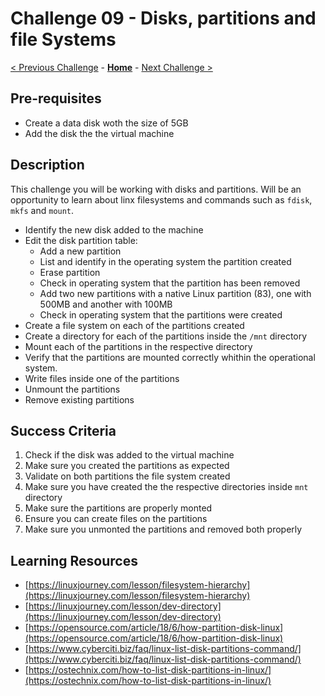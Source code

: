# Challenge 09 - Disks, partitions and file Systems

[< Previous Challenge](./Challenge-08.md) - **[Home](../README.md)** - [Next Challenge >](./Challenge-10.md)

## Pre-requisites 

- Create a data disk woth the size of 5GB
- Add the disk the the virtual machine 

## Description

This challenge you will be working with disks and partitions. Will be an opportunity to learn about linx filesystems and commands such as `fdisk`, `mkfs` and `mount`.

- Identify the new disk added to the machine
- Edit the disk partition table:
    - Add a new partition
    - List and identify in the operating system the partition created
    - Erase partition
    - Check in operating system that the partition has been removed
    - Add two new partitions with a native Linux partition (83), one with 500MB and another with 100MB
    - Check in operating system that the partitions were created
- Create a file system on each of the partitions created
- Create a directory for each of the partitions inside the `/mnt` directory
- Mount each of the partitions in the respective directory
- Verify that the partitions are mounted correctly whithin the operational system.
- Write files inside one of the partitions
- Unmount the partitions
- Remove existing partitions

## Success Criteria

1. Check if the disk was added to the virtual machine
2. Make sure you created the partitions as expected
3. Validate on both partitions the file system created 
4. Make sure you have created the the respective directories inside `mnt` directory
5. Make sure the partitions are properly monted
6. Ensure you can create files on the partitions
7. Make sure you unmonted the partitions and removed both properly

## Learning Resources

- [https://linuxjourney.com/lesson/filesystem-hierarchy](https://linuxjourney.com/lesson/filesystem-hierarchy)
- [https://linuxjourney.com/lesson/dev-directory](https://linuxjourney.com/lesson/dev-directory)
- [https://opensource.com/article/18/6/how-partition-disk-linux](https://opensource.com/article/18/6/how-partition-disk-linux)
- [https://www.cyberciti.biz/faq/linux-list-disk-partitions-command/](https://www.cyberciti.biz/faq/linux-list-disk-partitions-command/)
- [https://ostechnix.com/how-to-list-disk-partitions-in-linux/](https://ostechnix.com/how-to-list-disk-partitions-in-linux/)

